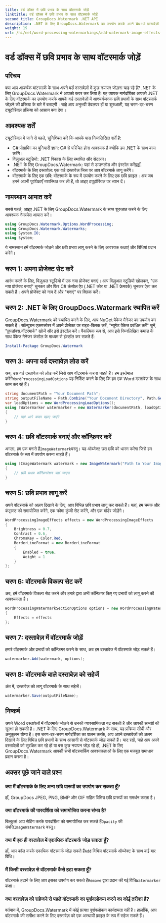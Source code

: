 ```yaml
---
title: वर्ड डॉक्स में छवि प्रभाव के साथ वॉटरमार्क जोड़ें
linktitle: वर्ड डॉक्स में छवि प्रभाव के साथ वॉटरमार्क जोड़ें
second_title: GroupDocs.Watermark .NET API
description: .NET के लिए GroupDocs.Watermark का उपयोग करके अपने Word दस्तावेज़ों में छवि प्रभावों के साथ वॉटरमार्क जोड़ने का तरीका जानें। आश्चर्यजनक परिणामों के लिए हमारी चरण-दर-चरण मार्गदर्शिका का पालन करें।
weight: 19
url: /hi/net/word-processing-watermarkings/add-watermark-image-effects-word-docs/
---
```


# वर्ड डॉक्स में छवि प्रभाव के साथ वॉटरमार्क जोड़ें

## परिचय
क्या आप आकर्षक वॉटरमार्क के साथ अपने वर्ड दस्तावेज़ों में कुछ नयापन जोड़ना चाह रहे हैं? .NET के लिए GroupDocs.Watermark ने आपको कवर कर लिया है! यह व्यापक मार्गदर्शिका आपको .NET के लिए वॉटरमार्क का उपयोग करके आपके वर्ड दस्तावेज़ों में आश्चर्यजनक छवि प्रभावों के साथ वॉटरमार्क जोड़ने की प्रक्रिया के बारे में बताएगी। चाहे आप अनुभवी डेवलपर हों या शुरुआती, यह चरण-दर-चरण ट्यूटोरियल प्रक्रिया को आसान बना देगा।
## आवश्यक शर्तें
ट्यूटोरियल में जाने से पहले, सुनिश्चित करें कि आपके पास निम्नलिखित शर्तें हैं:
- C# प्रोग्रामिंग का बुनियादी ज्ञान: C# से परिचित होना आवश्यक है क्योंकि हम .NET के साथ काम करेंगे।
- विज़ुअल स्टूडियो: .NET विकास के लिए स्थापित और सेटअप।
-  .NET के लिए GroupDocs.Watermark: यहां से डाउनलोड और इंस्टॉल करें[यहाँ](https://releases.groupdocs.com/Watermark/net/).
- वॉटरमार्क के लिए दस्तावेज़: एक वर्ड दस्तावेज़ जिस पर आप वॉटरमार्क लागू करेंगे।
- वॉटरमार्क के लिए एक छवि: वॉटरमार्क के रूप में उपयोग करने के लिए एक छवि फ़ाइल।
अब जब हमने अपनी पूर्वापेक्षाएँ व्यवस्थित कर ली हैं, तो आइए ट्यूटोरियल पर ध्यान दें।
## नामस्थान आयात करें
सबसे पहले, आइए .NET के लिए GroupDocs.Watermark के साथ शुरुआत करने के लिए आवश्यक नेमस्पेस आयात करें।
```csharp
using GroupDocs.Watermark.Options.WordProcessing;
using GroupDocs.Watermark.Watermarks;
using System.IO;
using System;
```
ये नामस्थान हमें वॉटरमार्क जोड़ने और छवि प्रभाव लागू करने के लिए आवश्यक कक्षाएं और विधियां प्रदान करेंगे।
## चरण 1: अपना प्रोजेक्ट सेट करें
आरंभ करने के लिए, विज़ुअल स्टूडियो में एक नया प्रोजेक्ट बनाएं। आप विज़ुअल स्टूडियो खोलकर, "एक नया प्रोजेक्ट बनाएं" चुनकर और फिर C# कंसोल ऐप (.NET कोर या .NET फ्रेमवर्क) चुनकर ऐसा कर सकते हैं। अपने प्रोजेक्ट को नाम दें और "बनाएं" पर क्लिक करें।
## चरण 2: .NET के लिए GroupDocs.Watermark स्थापित करें
GroupDocs.Watermark को स्थापित करने के लिए, आप NuGet पैकेज मैनेजर का उपयोग कर सकते हैं। सॉल्यूशन एक्सप्लोरर में अपने प्रोजेक्ट पर राइट-क्लिक करें, "न्यूगेट पैकेज प्रबंधित करें" चुनें, "ग्रुपडॉक्स.वॉटरमार्क" खोजें और इसे इंस्टॉल करें।
वैकल्पिक रूप से, आप इसे निम्नलिखित कमांड के साथ पैकेज मैनेजर कंसोल के माध्यम से इंस्टॉल कर सकते हैं:
```powershell
Install-Package GroupDocs.Watermark
```
## चरण 3: अपना वर्ड दस्तावेज़ लोड करें
 अब, उस वर्ड दस्तावेज़ को लोड करें जिसे आप वॉटरमार्क करना चाहते हैं। हम इस्तेमाल करेंगे`WordProcessingLoadOptions` यह निर्दिष्ट करने के लिए कि हम एक Word दस्तावेज़ के साथ काम कर रहे हैं।
```csharp
string documentPath = "Your Document Path";
string outputFileName = Path.Combine("Your Document Directory", Path.GetFileName(documentPath));
var loadOptions = new WordProcessingLoadOptions();
using (Watermarker watermarker = new Watermarker(documentPath, loadOptions))
{
    // यहां आगे कदम बढ़ाए जाएंगे
}
```
## चरण 4: छवि वॉटरमार्क बनाएं और कॉन्फ़िगर करें
 अगला, हम एक बनाते हैं`ImageWatermark`वस्तु। यह ऑब्जेक्ट उस छवि को धारण करेगा जिसे हम वॉटरमार्क के रूप में उपयोग करना चाहते हैं।
```csharp
using (ImageWatermark watermark = new ImageWatermark("Path to Your Image"))
{
    // छवि प्रभाव कॉन्फ़िगरेशन यहां जाएगा
}
```
## चरण 5: छवि प्रभाव लागू करें
अपने वॉटरमार्क को अलग दिखाने के लिए, आप विभिन्न छवि प्रभाव लागू कर सकते हैं। यहां, हम चमक और कंट्रास्ट को समायोजित करेंगे, एक क्रोमा कुंजी सेट करेंगे, और एक बॉर्डर जोड़ेंगे।
```csharp
WordProcessingImageEffects effects = new WordProcessingImageEffects
{
    Brightness = 0.7,
    Contrast = 0.6,
    ChromaKey = Color.Red,
    BorderLineFormat = new BorderLineFormat
    {
        Enabled = true,
        Weight = 1
    }
};
```
## चरण 6: वॉटरमार्क विकल्प सेट करें
अब, हमें वॉटरमार्क विकल्प सेट करने और हमारे द्वारा अभी कॉन्फ़िगर किए गए प्रभावों को लागू करने की आवश्यकता है।
```csharp
WordProcessingWatermarkSectionOptions options = new WordProcessingWatermarkSectionOptions
{
    Effects = effects
};
```
## चरण 7: दस्तावेज़ में वॉटरमार्क जोड़ें
हमारे वॉटरमार्क और प्रभावों को कॉन्फ़िगर करने के साथ, अब हम दस्तावेज़ में वॉटरमार्क जोड़ सकते हैं।
```csharp
watermarker.Add(watermark, options);
```
## चरण 8: वॉटरमार्क वाले दस्तावेज़ को सहेजें
अंत में, दस्तावेज़ को लागू वॉटरमार्क के साथ सहेजें। 
```csharp
watermarker.Save(outputFileName);
```
## निष्कर्ष
अपने Word दस्तावेज़ों में वॉटरमार्क जोड़ने से उनकी व्यावसायिकता बढ़ सकती है और आपकी सामग्री की सुरक्षा हो सकती है। .NET के लिए GroupDocs.Watermark के साथ, यह प्रक्रिया सीधी और अनुकूलन योग्य है। इस चरण-दर-चरण मार्गदर्शिका का पालन करके, आप अपने दस्तावेज़ों को अलग दिखाने के लिए विभिन्न छवि प्रभावों के साथ आसानी से वॉटरमार्क जोड़ सकते हैं। 
याद रखें, चाहे आप अपने दस्तावेज़ों को सुरक्षित कर रहे हों या बस कुछ नयापन जोड़ रहे हों, .NET के लिए GroupDocs.Watermark आपकी सभी वॉटरमार्किंग आवश्यकताओं के लिए एक मजबूत समाधान प्रदान करता है। 
## अक्सर पूछे जाने वाले प्रश्न
### क्या मैं वॉटरमार्क के लिए अन्य छवि प्रारूपों का उपयोग कर सकता हूँ?
हाँ, GroupDocs JPEG, PNG, BMP और GIF सहित विभिन्न छवि प्रारूपों का समर्थन करता है।
### क्या वॉटरमार्क की पारदर्शिता को समायोजित करना संभव है?
 बिल्कुल! आप सेटिंग करके पारदर्शिता को समायोजित कर सकते हैं`Opacity` की संपत्ति`ImageWatermark` वस्तु।
### क्या मैं एक ही दस्तावेज़ में एकाधिक वॉटरमार्क जोड़ सकता हूँ?
 हाँ, आप कॉल करके एकाधिक वॉटरमार्क जोड़ सकते हैं`Add` विभिन्न वॉटरमार्क ऑब्जेक्ट के साथ कई बार विधि।
### मैं किसी दस्तावेज़ से वॉटरमार्क कैसे हटा सकता हूँ?
 वॉटरमार्क हटाने के लिए आप इसका उपयोग कर सकते हैं`Remove` द्वारा प्रदान की गई विधि`Watermarker` कक्षा।
### क्या दस्तावेज़ को सहेजने से पहले वॉटरमार्क का पूर्वावलोकन करने का कोई तरीका है?
वर्तमान में, GroupDocs.Watermark में कोई प्रत्यक्ष पूर्वावलोकन कार्यक्षमता नहीं है। हालाँकि, आप वॉटरमार्क की समीक्षा करने के लिए दस्तावेज़ को एक अस्थायी फ़ाइल के रूप में सहेज सकते हैं।